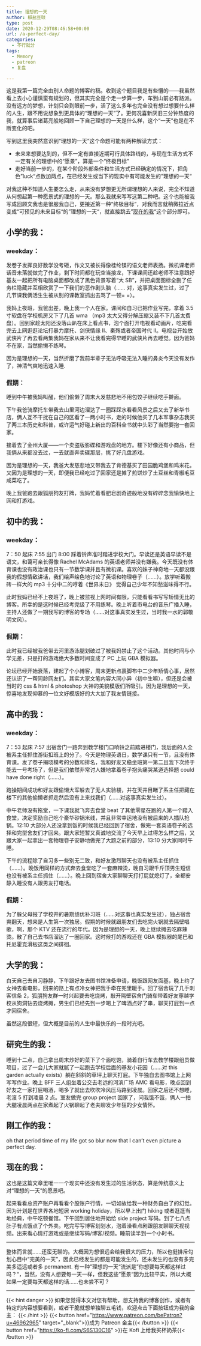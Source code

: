 ```yaml
---
title: 理想的一天
author: 椒盐豆豉
type: post
date: 2020-12-29T08:46:58+00:00
url: /a-perfect-day/
categories:
  - 不行就分
tags:
  - Memory
  - patreon
  - 复盘

---
```

 这是我第一篇完全由别人命题的博客约稿。收到这个题目我是有些懵的——我虽然看上去小心谨慎蛮有规划的，但其实完全是个走一步算一步，车到山前必有路派。没有远方的梦想，计划只会到眼前一步，活了这么多年也完全没有想过想要什么样的人生，跟不用说想象到更具体的“理想的一天”了。更何况喜新厌旧三分钟热度的我，就算事后诸葛亮般地回顾一下自己理想的一天是什么样，这个“一天”也是在不断变化的吧。

写到这里我突然意识到“理想的一天”这个命题可能有两种解读方式：

- 未来来想要达到的，但不一定有直接近期可行具体路线的，与现在生活方式不一定有关的理想中的“愿景”，算是一个“终极目标”
- 走好当前一步的，在某个阶段外部条件和生活方式已经确定的情况下，把角色”luck“点数加两点，在已经发生或当下的现实中有可能发生的”理想的一天“

对我这种不知道人生要怎么走，从来没有梦想更无所谓理想的人来说，完全不知道从何想起第一种愿景式的理想的一天。那么我就来写写这第二种吧。这个也能被我写成回顾文我也是很服我自己，更接近第一种“终极目标”，对我而言就稍微拉近点变成“可预见的未来目标“的”理想的一天“，就直接跳去”[现在的我](#现在的我)“这个部分即可。

## 小学的我：

### weekday：

发卷子发挥良好数学没考砸，作文又被长得像桂纶镁的语文老师表扬。微机课老师话音未落就做完了作业，剩下时间都在玩空当接龙，下课课间还趁老师不注意跟好基友一起把所有电脑桌面都改成了黑色背景写着“大 SB”，并把桌面图标全删了任务栏隐藏并互相欣赏了一下我们的恶作剧头脑（…… 对，这事真实发生过，过了几节课我俩活生生被从别的课教室抓出去骂了一顿= =）。

我妈上夜班，我爸出差，晚上我一个人在家。课间和自习已把作业写完，拿着 3.5 寸软盘在学校机房又下了几首 wma （mp3 太大又得分解压缩又装不下几首太费盘）。回到家趁太阳还没落山趴在床上看点书，泡个面打开电视看动画片，吃完看完去上网逛逛论坛打暴力摩托、剑侠情缘 II、秦殇或者帝国时代 II。电视台开始放武侠片了再去看两集我妈在家从来不让我看完得早睡的武侠片再去睡觉。因为爸妈不在家，当然偷懒不练琴。

因为是理想的一天，当然折磨了我前半辈子无法呼吸无法入睡的鼻炎今天没有发作了，神清气爽地迅速入睡.

### 假期：

睡到中午被我妈叫醒，他们偷懒了周末大发慈悲地不用包饺子继续吃手擀面。

下午我爸骑摩托车带我去山里河边溜达了一圈踩踩水看看风景之后又去了新华书店，俩人互不干扰在自己的区看了一两小时书，走的时候他买了几本军事杂志我买了两三本历史和科普，或许运气好碰上新出的百科全书就中头彩了当然要抱一套回家。

接着去了金州大厦——一个卖盗版影碟和游戏盘的地方。楼下好像还有小商品，但我俩从来都没去过，一去就直奔卖碟那层，挑了好几盘游戏。

因为是理想的一天，我爸大发慈悲地又带我去了肯德基买了田园脆鸡堡和鸡米花。又因为是理想的一天，即便我已经吃过了回家还是摊了煎饼炒了土豆丝和青椒毛豆咸菜吃了。

晚上我爸跑去跟狐朋狗友打牌，我妈忙着看肥皂剧奇迹般地没有碎碎念我愉快地上网和打游戏。

## 初中的我：

### weekday：

7：50 起床 7:55 出门 8:00 踩着铃声准时踏进学校大门。早读还是英语早读不是语文，和蔼可亲长得像 Rachel McAdams 的英语老师并没有嫌我。今天既没有体育课也没有政治课也只有一节数学课并且有微机课。喜欢的妹子神奇地一天都没跟我的假想情敌讲话，我们绘声绘色地讨论了英语和物理卷子（……）。放学听着搬砖一样大的 mp3 十分中二的哼着《世界末日》 觉得自己少年不知愁滋味得不行。

此时我妈已经不上夜班了，晚上被监视上网时间有限，只能看看书写写矫情无比的博客。所幸的是这时候已经考完级了不用练琴。晚上听着市电台的音乐广播入睡，主持人还做了一期我写的博客的专场（……对这事真实发生过，当时我一水的郭敬明文风）。

### 假期：

此时我已经被我爸带去河里游泳腿划破过了被我妈禁止了这个活动。其他时间与小学无差，只是打的游戏绝大多数时间变成了 PC 上玩 GBA 模拟器。

论坛已经开始衰落，建起了个小博客，周末更新点裹脚布中二少年矫情心事，居然还认识了一帮同龄网友们。其实大家文笔内容大同小异（初中生嘛），但还是会被当时的 css & html & photoshop 大神的美貌模版们所吸引。因为是理想的一天，惊喜地发现仰慕的一位文好模版好的大大加了我友情链接。

## 高中的我：

### weekday：

7：53 起床 7:57 出宿舍门一路奔到教学楼门口响铃之前踏进楼门，我后面的人全被系主任抓住游街扣班上的分了。今天是物理英语日，数学课只有一节，且没有体育课。发了卷子揭晓模考的分数和排名，我和好友又稳坐班第一第二且我下次终于能去一号考场了，但是我们依然非常讨人嫌地拿着卷子抱头痛哭某道选择题 could have done right（……）。

跑操期间成功和好友跟偷懒大军躲去了无人实验楼，并在天井目睹了系主任把藏在楼下的其他偷懒者抓走然后没有上来找我们（……对这事真实发生过）。

中午老师没有拖堂，一下课我就飞奔去食堂 beat 了其他零星在跑的人第一个踏入食堂，决定奖励自己吃个豪华砂锅米线，并且非常幸运地没有被后来的人插队抢锅。12:10 大部分人还没拿到饭的时候我已经回到了宿舍，做完一套英语卷子的选择和完型舍友们才回来。跟大家短暂又真诚地交流了今天早上过得怎么样之后，又跟大家一起拿出一套物理卷子安静地做完了大题之前的部分，13:10 分大家同时午睡。

下午的流程除了自习多一些别无二致，和好友激烈聊天也没有被系主任抓住（……）。晚饭用同样的方式奔去食堂吃了一套麻辣烫，晚自习跟千斤顶男生短信也没有被系主任抓住（……）。晚上回到宿舍大家聊聊天打打屁就熄灯了，全都安静入睡没有人跟男友打电话。

### 假期：

为了躲父母报了学校开的暑期绩优补习班（……对这事也真实发生过），独占宿舍爽翻天，想来是人生第一次独居。假期的时候就跟朋友们去吃完火锅就去隔壁唱歌，啊，那个 KTV 还在流行的年代。因为是理想的一天，晚上继续摊去吃麻辣烫。散了自己去书店溜达了一圈回家。这时候打的游戏还在 GBA 模拟器的尾巴和托尼霍克滑板这类之间徘徊。

## 大学的我：

白天自己去自习静静，下午跟好友去图书馆准备申请，晚饭跟网友面基，晚上约了女神去看电影，回来的路上有点冷女神把我手牵在兜里暖手。回了宿舍玩了几手刺客信条 2，狐朋狗友群一时兴起要去吃烧烤，敲开隔壁宿舍门骑车带着好友穿越学校从狗洞钻去烧烤摊，男生们已经先到一步喝上了啤酒点好了串，聊天打屁到一点才回宿舍。

虽然这段很短，但大概是目前的人生中最快乐的一段时光吧。

## 研究生的我：

睡到十二点，自己拿出周末炒好的菜下了个面吃饱，骑着自行车去教学楼跟组员做项目，过了一会儿大家就腻了一起跑去学校后面的基友小花园（……对 this garden actually exists）躺在斜斜的草坪上聊天打屁。下午独自去图书馆上上网写写作业。晚上 BFF 三人组坐着公交去老远的河滨广场 AMC 看电影，晚点回到好友之一家打屁喝酒，喝多了就出去吹吹冷风压马路到凌晨。回家之后还不想睡，老滚 5 打到凌晨 2 点。室友做完 group project 回家了，问我饿不饿，俩人一拍大腿凌晨两点在家煮起了火锅聊起了老夫聊发少年狂的少女情怀。

## 刚工作的我：

oh that period time of my life got so blur now that I can’t even picture a perfect day.

## 现在的我：

这也是这篇文章里唯一一个现实中还没有发生过的生活状态，算是传统意义上对“理想的一天”的愿景吧。

起来看看总资产账户再看看个股账户行情，一切如故给我一种财务自由了的幻觉。因为计划是在世界各地短居 working holiday，所以早上出门 hiking 或者逛逛当地经典，中午吃顿餐馆。下午回到居住地开始给 side project 写码。到了七八点肚子有点饿点了个外卖。吃完写写博客划划水，泡着澡看点剧跟朋友聊聊天视视频。出来看心情打游戏或是继续写码/博客/视频。睡前读半到一个小时书。

---

整体而言就……还蛮无聊的。大概因为想很远会给我很大的压力，所以也挺排斥勾划心目中“完美的一天”，因此已经发生的都是可能发生的，还未发生的也没有多完美多遥远或者多 permanent. 有一种”理想的一天“流派是”你想要每天都这样过吗？“，当然，没有人想要每一天一样，但我这些”愿景“因为比较平实，所以大概如果一定要每天都这样的话……也未尝不可？


---
{{< hint danger >}}
如果您觉得本文对您有帮助，想支持我的博客创作，或者有特定的内容想要看到，或者干脆就想单独聊五毛钱，欢迎点击下面按钮成为我的金主：
{{< /hint >}}
{{< button href="https://www.patreon.com/bePatron?u=46962965" target="_blank">}}成为 Patreon 金主{{< /button >}}
{{< button href="https://ko-fi.com/S6S130C16" >}}在 Kofi 上给我买杯奶茶{{< /button >}}